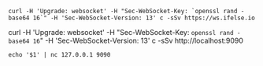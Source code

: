
```shell
curl -H 'Upgrade: websocket' -H "Sec-WebSocket-Key: `openssl rand -base64 16`" -H 'Sec-WebSocket-Version: 13' с -sSv https://ws.ifelse.io
```

curl -H 'Upgrade: websocket' -H "Sec-WebSocket-Key: `openssl rand -base64 16`" -H 'Sec-WebSocket-Version: 13' с -sSv http://localhost:9090


```shell
echo '$1' | nc 127.0.0.1 9090
```